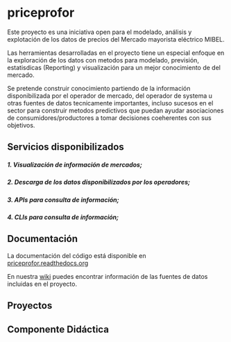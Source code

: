 # priceprofor #

Este proyecto es una iniciativa open para el modelado, análisis y explotación de los datos de precios del Mercado mayorista eléctrico MIBEL.

Las herramientas desarrolladas en el proyecto tiene un especial enfoque en la exploración de los datos con metodos para modelado, previsión, estatisdicas (Reporting) y visualización para un mejor conocimiento de del mercado.

Se pretende construir conocimiento partiendo de la información disponibilizada por el operador de mercado, del operador de systema u otras fuentes de datos tecnicamente importantes, incluso sucesos en el sector para construir metodos predictivos que puedan ayudar asociaciones de consumidores/productores a tomar decisiones coeherentes con sus objetivos.



## Servicios disponibilizados

##### 1. Visualización de información de mercados;

##### 2. Descarga de los datos disponibilizados por los operadores;

##### 3. APIs para consulta de información;

##### 4. CLIs para consulta de información;

## Documentación

La documentación del código está disponible en [priceprofor.readthedocs.org](http://priceprofor.readthedocs.org)

En nuestra [wiki](https://github.com/ekergy/priceprofor/wiki) puedes encontrar información de las fuentes de datos incluidas en el proyecto.

## Proyectos

## Componente Didáctica

